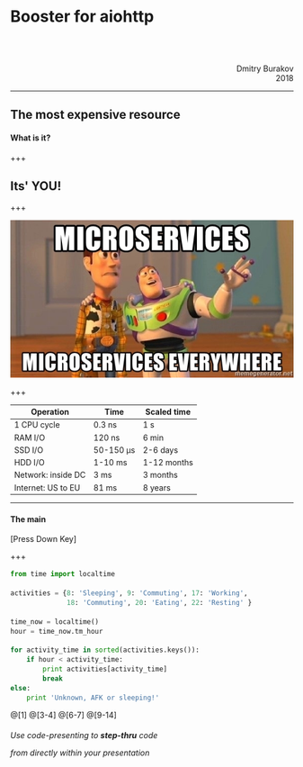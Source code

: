 # Booster for aiohttp

<br><br>
<div style="text-align: right">Dmitry Burakov</div>
<div style="text-align: right">2018</div>

---

## The most expensive resource

#### What is it?

+++

## Its' YOU!

+++

![Microcervices](assets/microservices-microservices-everywhere.jpg)

+++

| Operation          | Time      | Scaled time |
|--------------------|-----------|-------------|
| 1 CPU cycle        | 0.3 ns    | 1 s         |
| RAM I/O            | 120 ns    | 6 min       |
| SSD I/O            | 50-150 μs | 2-6 days    |
| HDD I/O            | 1-10 ms   | 1-12 months |
| Network: inside DC | 3 ms      | 3 months    |
| Internet: US to EU | 81 ms     | 8 years     |

---

#### The main

[Press Down Key]

+++

```python
from time import localtime

activities = {8: 'Sleeping', 9: 'Commuting', 17: 'Working',
              18: 'Commuting', 20: 'Eating', 22: 'Resting' }

time_now = localtime()
hour = time_now.tm_hour

for activity_time in sorted(activities.keys()):
    if hour < activity_time:
        print activities[activity_time]
        break
else:
    print 'Unknown, AFK or sleeping!'
```

@[1]
@[3-4]
@[6-7]
@[9-14]

###### Use code-presenting to **step-thru** code <p> from directly within your presentation 


